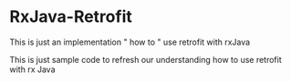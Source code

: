 # RxJava-Retrofit
This is just an implementation " how to "   use retrofit with rxJava

This is just sample code to refresh our understanding how to use retrofit with rx Java
